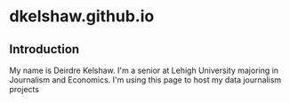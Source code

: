 # dkelshaw.github.io
## **Introduction**
My name is Deirdre Kelshaw. I'm a senior at Lehigh University majoring in Journalism and Economics. I'm using this page to host my data journalism projects
